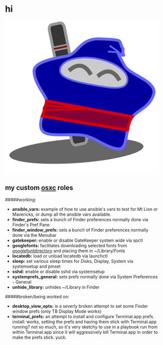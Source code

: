 hi
==

![ninjabong](ninjastar.jpg "ninjabong")

my custom [osxc](http://osxc.github.io) roles
--------------------
#####working:
-   **ansible\_vars:** example of how to use ansible's vars to test for Mt Lion or Mavericks, or dump all the ansible vars available.
-   **finder\_prefs:** sets a bunch of Finder preferences normally done via Finder's Pref Pane
-   **finder\_window\_prefs:**  sets a bunch of Finder preferences normally done via the Menubar
-   **gatekeeper:** enable or disable GateKeeper system wide via spctl
-   **googlefonts:** facilitates downloading selected fonts from [googlefontdirectory](https://github.com/w0ng/googlefontdirectory) and placing them in ~/Library/Fonts
-   **locatedb:** load or unload locatedb via launchctl
-   **sleep:** set various sleep times for Disks, Display, System via systemsetup and pmset
-   **sshd:** enable or disable sshd via systemsetup
-   **systemprefs\_general:** sets prefs normally done via System Preferences \- General
-   **unhide\_library:** unhides ~/Library in Finder

#####broken/being worked on:
-   **desktop\_view\_opts:** is a severly broken attempt to set some Finder window prefs (only TB Display Mode works)
-   **terminal\_prefs:** an attempt to install and configure Terminal.app prefs.  install: works, setting the prefs and having them stick with Terminal.app running?  not so much, so it's very sketchy to use in a playbook run from within Terminal.app since it will aggressively kill Terminal.app in order to make the prefs stick.  yuck.